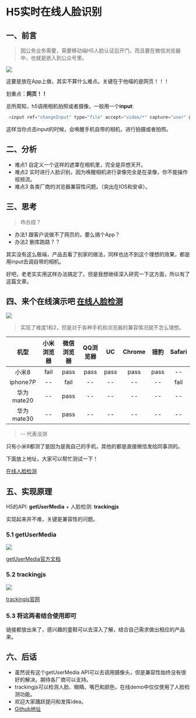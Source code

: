 # H5实时在线人脸识别

## 一、前言

> 因公务业务需要，需要移动端H5人脸认证后开门，而且要在微信浏览器中，也就是嵌入到公众号里。

![](https://user-gold-cdn.xitu.io/2020/2/27/17084ab91c4b1c02?w=384&h=668&f=png&s=210158)

这要是放在App上做，其实不算什么难点。关键在于他喵的是网页！！！

划重点：**网页！！**

总所周知，h5调用相机拍照或者摄像，一般用一个**input**:
```js
 <input ref="changeInput" type="file" accept="video/*" capture="user" @change="changeVideo" />
```
这样当你点击input的时候，会唤醒手机自带的相机，进行拍摄或者拍照。

## 二、分析

- 难点1 自定义一个这样的遮罩在相机里，完全是异想天开。
- 难点2 实时进行人脸识别，因为唤醒相机进行录像完全是在录像，你不能操作视频流。
- 难点3 各类厂商的浏览器兼容性问题。（突出在IOS和安卓）。

## 三、思考

> 咋办捏？

- 办法1 跟客户说做不了网页的，要么搞个App？
- 办法2 删库跑路？？

其实没有这么极端，产品去看了别家的做法，同样也达不到这个理想的效果，都是用input去调自带的相机。   

好吧，老老实实用这样办法搞定了。但是我想继续深入研究一下这方面，所以有了这篇文章。

## 四、来个在线演示吧 [在线人脸检测](https://live.inner.ink)

![](./images/live-video/live.gif)

> 实现了难度1和2，但是对于各种手机和浏览器的兼容情况就不怎么理想。

机型 | 小米浏览器 | 微信浏览器 | QQ浏览器 | UC | Chrome | 猎豹 | Safari
:-: | :-: | :-: | :-: | :-: | :-: | :-:| :-:
小米8 | fail | pass | pass | pass | pass| pass | --
iphone7P | -- | fail | -- | -- | --| -- | fail
华为mate20 | -- | pass| -- | -- | -- | -- | --
华为mate30 | -- | pass| -- | -- | -- | -- | --

> -- 代表没测

只有小米8都测了是因为是我自己的手机，其他的都是直接微信发给同事测的。

下面放上地址，大家可以帮忙测试一下！

[在线人脸检测](https://live.inner.ink)

## 五、实现原理

H5的API: **getUserMedia** + 人脸检测: **trackingjs**

实现起来并不难，关键是兼容性的问题。

### 5.1 getUserMedia

![](https://user-gold-cdn.xitu.io/2020/2/27/170852af66672c5e?w=800&h=315&f=png&s=135785)

[getUserMedia官方文档](https://developer.mozilla.org/zh-CN/docs/Web/API/Navigator/getUserMedia)

### 5.2 trackingjs

![](https://user-gold-cdn.xitu.io/2020/2/27/170852d781a016e5?w=874&h=392&f=png&s=38143)

[trackingjs官网](https://trackingjs.com/)

### 5.3 将这两者结合使用即可

链接都放出来了，感兴趣的童鞋可以去深入了解，结合自己需求做出相应的产品来。

## 六、后话

- 虽然说有这个getUserMedia API可以去调用摄像头，但是兼容性始终没有很好的解决。期待各厂商可以支持。
- trackingjs可以检测人脸、眼睛、嘴巴和颜色，在线demo中仅仅使用了人脸检测功能。
- 欢迎大家踊跃提问和发挥idea。
- [Github地址](https://github.com/pengqiangsheng/H5-live-face-video)
